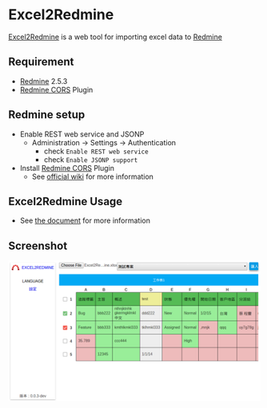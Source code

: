 Excel2Redmine
=============

[Excel2Redmine]: http://tsaikd.org/Excel2Redmine/
[Redmine]: http://www.redmine.org/
[Redmine CORS]: http://www.redmine.org/plugins/redmine_cors

[Excel2Redmine][] is a web tool for importing excel data to [Redmine][]

## Requirement

* [Redmine][] 2.5.3
* [Redmine CORS][] Plugin

## Redmine setup

* Enable REST web service and JSONP
	* Administration -> Settings -> Authentication
		* check `Enable REST web service`
		* check `Enable JSONP support`
* Install [Redmine CORS][] Plugin
	* See [official wiki](http://www.redmine.org/projects/redmine/wiki/Plugins) for more information

## Excel2Redmine Usage

* See [the document](doc/userguide.md) for more information

## Screenshot

![](doc/screenshot.png)
